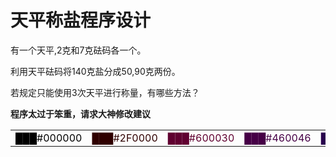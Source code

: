 # 天平称盐程序设计
 有一个天平,2克和7克砝码各一个。

 利用天平砝码将140克盐分成50,90克两份。

 若规定只能使用3次天平进行称量，有哪些方法？


<table>
<tr>
<td><font color="#000000">███#000000</font></td>
<td><font color="#2F0000">███#2F0000</font></td>
<td><font color="#600030">███#600030</font></td>
<td><font color="#460046">███#460046</font></td>
<td><font color="#28004D">███#28004D</font></td>
</tr><tr>

<b>程序太过于笨重，请求大神修改建议<b/>
